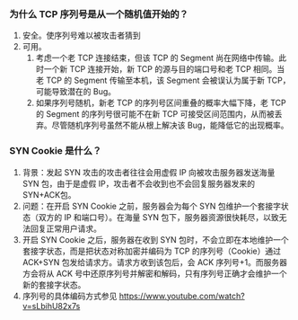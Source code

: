 ### 为什么 TCP 序列号是从一个随机值开始的？
1. 安全。使序列号难以被攻击者猜到
2. 可用。 
    1. 考虑一个老 TCP 连接结束，但该 TCP 的 Segment 尚在网络中传输。此时一个新 TCP 连接开始，新 TCP 的源与目的端口号和老 TCP 相同。当老 TCP 的 Segment 传输至本机，该 Segment 会被误认为属于新 TCP，可能导致潜在的 Bug。
    2. 如果序列号随机，新老 TCP 的序列号区间重叠的概率大幅下降，老 TCP 的 Segment 的序列号很可能不在新 TCP 可接受区间范围内，从而被丢弃。尽管随机序列号虽然不能从根上解决该 Bug，能降低它的出现概率。
### SYN Cookie 是什么？
1. 背景：发起 SYN 攻击的攻击者往往会用虚假 IP 向被攻击服务器发送海量 SYN 包，由于是虚假 IP，攻击者不会收到也不会回复服务器发来的 SYN+ACK包。
2. 问题：在开启 SYN Cookie 之前，服务器会为每个 SYN 包维护一个套接字状态（双方的 IP 和端口号）。在海量 SYN 包下，服务器资源很快耗尽，以致无法回复正常用户请求。
3. 开启 SYN Cookie 之后，服务器在收到 SYN 包时，不会立即在本地维护一个套接字状态，而是把状态对称加密并编码为 TCP 的序列号（Cookie）通过 ACK+SYN 包发给请求方。请求方收到该包后，会 ACK 序列号+1。而服务器方会将从 ACK 号中还原序列号并解密和解码，只有序列号正确才会维护一个新的套接字状态。
4. 序列号的具体编码方式参见 https://www.youtube.com/watch?v=sLbihU82x7s

